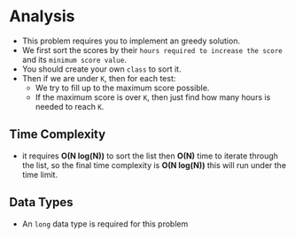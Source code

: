 # Analysis
- This problem requires you to implement an greedy solution.    
- We first sort the scores by their ```hours required to increase the score``` and its ```minimum score value```.     
- You should create your own ```class``` to sort it.    
- Then if we are under ```K```, then for each test:      
  - We try to fill up to the maximum score possible.      
  - If the maximum score is over ```K```, then just find how many hours is needed to reach ```K```.
  
## Time Complexity
- it requires **O(N log(N))** to sort the list then **O(N)** time to iterate through the list, so the final time complexity is **O(N log(N))**
this will run under the time limit.

## Data Types
- An `long` data type is required for this problem
